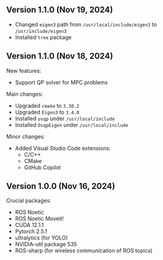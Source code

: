 Version 1.1.0 (Nov 19, 2024)
----------------------------

* Changed `eigen3` path from `/usr/local/include/eigen3` to `/usr/include/eigen3`
* Installed `tree` package

Version 1.1.0 (Nov 18, 2024)
----------------------------

New features:
* Support QP solver for MPC problems

Main changes:
* Upgraded `cmake` to `3.30.2`
* Upgraded `Eigen3` to `3.4.0`
* Installed `osqp` under `/usr/local/include`
* Installed `OsqpEigen` under `/usr/local/include`

Minor changes:
* Added Visual Studio Code extensions: 
  - C/C++
  - CMake
  - GitHub Copilot


Version 1.0.0 (Nov 16, 2024)
----------------------------

Crucial packages:
* ROS Noetic
* ROS Noetic Moveit!
* CUDA 12.1.1
* Pytorch 2.5.1
* ultralytics (for YOLO)
* NVIDIA-util package 535
* ROS-sharp (for wireless communication of ROS topics)
